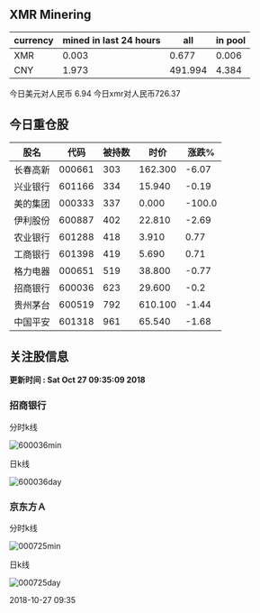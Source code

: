 ## XMR Minering

|currency|mined in last 24 hours|all|in pool|
|---|---|---|---|
|XMR|0.003|0.677|0.006|
|CNY|1.973|491.994|4.384|

今日美元对人民币 6.94	今日xmr对人民币726.37


## 今日重仓股 

|股名|代码|被持数|时价|涨跌%|
|---|---|---|---|---|
|长春高新|000661|303|162.300|-6.07|
|兴业银行|601166|334|15.940|-0.19|
|美的集团|000333|337|0.000|-100.0|
|伊利股份|600887|402|22.810|-2.69|
|农业银行|601288|418|3.910|0.77|
|工商银行|601398|419|5.690|0.71|
|格力电器|000651|519|38.800|-0.77|
|招商银行|600036|623|29.600|-0.2|
|贵州茅台|600519|792|610.100|-1.44|
|中国平安|601318|961|65.540|-1.68|

## 关注股信息
**更新时间 : Sat Oct 27 09:35:09 2018**
### 招商银行 
分时k线

![600036min](http://image.sinajs.cn/newchart/min/n/sh600036.gif)

日k线

![600036day](http://image.sinajs.cn/newchart/daily/n/sh600036.gif)

### 京东方Ａ 
分时k线

![000725min](http://image.sinajs.cn/newchart/min/n/sz000725.gif)

日k线

![000725day](http://image.sinajs.cn/newchart/daily/n/sz000725.gif)

2018-10-27 09:35